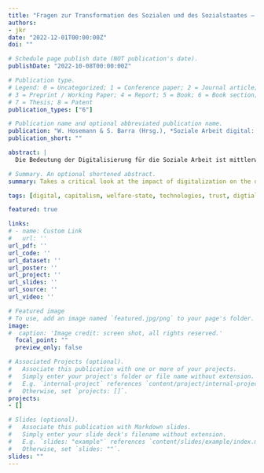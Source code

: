 ```yaml
---
title: "Fragen zur Transformation des Sozialen und des Sozialstaates — mit welchen Auswirkungen auf Adressat:innen und Professionelle ist zu rechnen?"
authors:
- jkr
date: "2022-12-01T00:00:00Z"
doi: ""

# Schedule page publish date (NOT publication's date).
publishDate: "2022-10-08T00:00:00Z"

# Publication type.
# Legend: 0 = Uncategorized; 1 = Conference paper; 2 = Journal article;
# 3 = Preprint / Working Paper; 4 = Report; 5 = Book; 6 = Book section;
# 7 = Thesis; 8 = Patent
publication_types: ["6"]

# Publication name and optional abbreviated publication name.
publication: "W. Hosemann & S. Barra (Hrsg.), *Soziale Arbeit digital: Von der Webseite bis zur Demokratie*. Beltz Juventa."
publication_short: ""

abstract: |
  Die Bedeutung der Digitalisierung für die Soziale Arbeit ist mittlerweile ein fest verankertes Thema in der wissenschaftlichen Forschung in Deutschland. In der internationalen Literatur hat diese Diskussion schon länger an Bedeutung gewonnen, da hier im Gegensatz zu der Situation in Deutschland Digitalisierung als gesamtgesellschaftlich transformatorischer Prozess schon länger eine auf vielen Ebenen spür- und erfahrbare Wirkmacht entfaltet hat. Nicht zuletzt durch die Erfahrungen der Corona-Pandemie auf alle gesamtgesellschaftlichen Bereiche, aber eben insbesondere auch auf die vielfältigen Arbeitsbereiche der Sozialen Arbeit ist die Bedeutung von Digitalisierung und der damit ermöglichten – oder auch erzwungenen – realen Digitalität als Lebensbezug und Lebenswelt für Adressat_innen und Professionelle in der Sozialen Arbeit unmittelbar erlebbar geworden. In diesem Beitrag möchte ich stärker auf die systemischen Hintergründe in der für diese Entwicklung eingehen und die Konsequenzen, welche diese Transformation insbesondere für das Wohlfahrtsstaatssystem in Deutschland hat. Dazu richtet der Beitrag zunächst sein Augenmerk auf die Besonderheiten der Entwicklung eines globalen digitalen Kapitalismus betrachtet. Im Weiteren werden dann diese Entwicklungen hinsichtlich ihrer Auswirkungen auf die gesellschaftlichen Strukturen in Deutschland bezogen beleuchtet. Im Anschluss daran werden die damit verbundenen Herausforderungen für Adressat_innen einerseits, und Professionelle der Sozialen Arbeit andererseits diskutiert. Der Beitrag endet mit einem kurzen Fazit und einem Plädoyer für eine stärkere Förderung der notwendigen digitalen Kompetenzerweiterungen in Aus- und Weiterbildung der professionell in der Sozialen Arbeit Tätigen um eine gerechte Teilhabe der Adressat:innen zu ermöglichen und die eigene Wirkmächtigkeit zu erhalten.

# Summary. An optional shortened abstract.
summary: Takes a critical look at the impact of digitalization on the development of capitalism and its implications for the German social welfare state and its main stakeholders.

tags: [digital, capitalism, welfare-state, technologies, trust, digtiality]

featured: true

links:
# - name: Custom Link
#   url: ''
url_pdf: ''
url_code: ''
url_dataset: ''
url_poster: ''
url_project: ''
url_slides: ''
url_source: ''
url_video: ''

# Featured image
# To use, add an image named `featured.jpg/png` to your page's folder.
image:
#  caption: 'Image credit: screen shot, all rights reserved.'
  focal_point: ""
  preview_only: false

# Associated Projects (optional).
#   Associate this publication with one or more of your projects.
#   Simply enter your project's folder or file name without extension.
#   E.g. `internal-project` references `content/project/internal-project/index.md`.
#   Otherwise, set `projects: []`.
projects:
- []

# Slides (optional).
#   Associate this publication with Markdown slides.
#   Simply enter your slide deck's filename without extension.
#   E.g. `slides: "example"` references `content/slides/example/index.md`.
#   Otherwise, set `slides: ""`.
slides: ""
---
```


